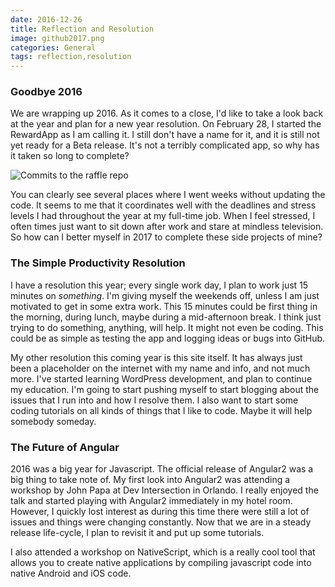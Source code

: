 ```yaml
---
date: 2016-12-26
title: Reflection and Resolution
image: github2017.png
categories: General
tags: reflection,resolution
---
```


### Goodbye 2016

We are wrapping up 2016.  As it comes to a close, I'd like to take a look back at the year and plan for a new year resolution.  On February 28, I started the RewardApp as I am calling it.  I still don't have a name for it, and it is still not yet ready for a Beta release.  It's not a terribly complicated app, so why has it taken so long to complete?

![Commits to the raffle repo](/images/raffle-commits.png)

You can clearly see several places where I went weeks without updating the code.  It seems to me that it coordinates well with the deadlines and stress levels I had throughout the year at my full-time job.  When I feel stressed, I often times just want to sit down after work and stare at mindless television.  So how can I better myself in 2017 to complete these side projects of mine?

### The Simple Productivity Resolution

I have a resolution this year; every single work day, I plan to work just 15 minutes on *something*.  I'm giving myself the weekends off, unless I am just motivated to get in some extra work.  This 15 minutes could be first thing in the morning, during lunch, maybe during a mid-afternoon break.  I think just trying to do something, anything, will help.  It might not even be coding.  This could be as simple as testing the app and logging ideas or bugs into GitHub.

My other resolution this coming year is this site itself.  It has always just been a placeholder on the internet with my name and info, and not much more.  I've started learning WordPress development, and plan to continue my education.  I'm going to start pushing myself to start blogging about the issues that I run into and how I resolve them.  I also want to start some coding tutorials on all kinds of things that I like to code.  Maybe it will help somebody someday.

### The Future of Angular

2016 was a big year for Javascript.  The official release of Angular2 was a big thing to take note of.  My first look into Angular2 was attending a workshop by John Papa at Dev Intersection in Orlando.  I really enjoyed the talk and started playing with Angular2 immediately in my hotel room.  However, I quickly lost interest as during this time there were still a lot of issues and things were changing constantly.  Now that we are in a steady release life-cycle, I plan to revisit it and put up some tutorials.

I also attended a workshop on NativeScript, which is a really cool tool that allows you to create native applications by compiling javascript code into native Android and iOS code.
